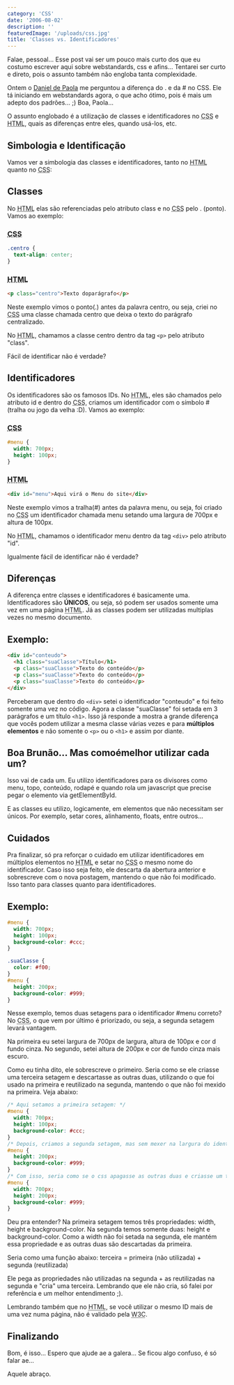 ```yaml
---
category: 'CSS'
date: '2006-08-02'
description: ''
featuredImage: '/uploads/css.jpg'
title: 'Classes vs. Identificadores'
---
```


Falae, pessoal... Esse post vai ser um pouco mais curto dos que eu costumo escrever aqui sobre webstandards, css e afins... Tentarei ser curto e direto, pois o assunto também não engloba tanta complexidade.

Ontem o [Daniel de Paola](http://www.danieldepaola.com) me perguntou a diferença do . e da # no CSS. Ele tá iniciando em webstandards agora, o que acho ótimo, pois é mais um adepto dos padrões... ;) Boa, Paola...

O assunto englobado é a utilização de classes e identificadores no <abbr title="Cascading Style Sheets">CSS</abbr> e <abbr title="HyperText Markup Language">HTML</abbr>, quais as diferenças entre eles, quando usá-los, etc.

## Simbologia e Identificação

Vamos ver a simbologia das classes e identificadores, tanto no <abbr title="HyperText Markup Language">HTML</abbr> quanto no <abbr title="Cascading Style Sheets">CSS</abbr>:

## Classes

No <abbr title="HyperText Markup Language">HTML</abbr> elas são referenciadas pelo atributo class e no <abbr title="Cascading Style Sheets">CSS</abbr> pelo . (ponto). Vamos ao exemplo:

### <abbr title="Cascading Style Sheets">CSS</abbr>

```css
.centro {
  text-align: center;
}
```

### <abbr title="HyperText Markup Language">HTML</abbr>

```html
<p class="centro">Texto doparágrafo</p>
```

Neste exemplo vimos o ponto(.) antes da palavra centro, ou seja, criei no <abbr title="Cascading Style Sheets">CSS</abbr> uma classe chamada centro que deixa o texto do parágrafo centralizado.

No <abbr title="HyperText Markup Language">HTML</abbr>, chamamos a classe centro dentro da tag `<p>` pelo atributo "class".

Fácil de identificar não é verdade?

## Identificadores

Os identificadores são os famosos IDs. No <abbr title="HyperText Markup Language">HTML</abbr>, eles são chamados pelo atributo id e dentro do <abbr title="Cascading Style Sheets">CSS</abbr>, criamos um identificador com o símbolo # (tralha ou jogo da velha :D). Vamos ao exemplo:

### <abbr title="Cascading Style Sheets">CSS</abbr>

```css
#menu {
  width: 700px;
  height: 100px;
}
```

### <abbr title="HyperText Markup Language">HTML</abbr>

```html
<div id="menu">Aqui virá o Menu do site</div>
```

Neste exemplo vimos a tralha(#) antes da palavra menu, ou seja, foi criado no <abbr title="Cascading Style Sheets">CSS</abbr> um identificador chamada menu setando uma largura de 700px e altura de 100px.

No <abbr title="HyperText Markup Language">HTML</abbr>, chamamos o identificador menu dentro da tag `<div>` pelo atributo "id".

Igualmente fácil de identificar não é verdade?

## Diferenças

A diferença entre classes e identificadores é basicamente uma. Identificadores são **ÚNICOS**, ou seja, só podem ser usados somente uma vez em uma página <abbr title="HyperText Markup Language">HTML</abbr>. Já as classes podem ser utilizadas multiplas vezes no mesmo documento.

## Exemplo:

```html
<div id="conteudo">
  <h1 class="suaClasse">Título</h1>
  <p class="suaClasse">Texto do conteúdo</p>
  <p class="suaClasse">Texto do conteúdo</p>
  <p class="suaClasse">Texto do conteúdo</p>
</div>
```

Perceberam que dentro do `<div>` setei o identificador "conteudo" e foi feito somente uma vez no código. Agora a classe "suaClasse" foi setada em 3 parágrafos e um título `<h1>`. Isso já responde a mostra a grande diferença que vocês podem utilizar a mesma classe várias vezes e para **múltiplos elementos** e não somente o `<p>` ou o `<h1>` e assim por diante.

## Boa Brunão... Mas comoémelhor utilizar cada um?

Isso vai de cada um. Eu utilizo identificadores para os divisores como menu, topo, conteúdo, rodapé e quando rola um javascript que precise pegar o elemento via getElementById.

E as classes eu utilizo, logicamente, em elementos que não necessitam ser únicos. Por exemplo, setar cores, alinhamento, floats, entre outros...

## Cuidados

Pra finalizar, só pra reforçar o cuidado em utilizar identificadores em múltiplos elementos no <abbr title="HyperText Markup Language">HTML</abbr> e setar no <abbr title="Cascading Style Sheets">CSS</abbr> o mesmo nome do identificador. Caso isso seja feito, ele descarta da abertura anterior e sobrescreve com o nova postagem, mantendo o que não foi modificado. Isso tanto para classes quanto para identificadores.

## Exemplo:

```css
#menu {
  width: 700px;
  height: 100px;
  background-color: #ccc;
}

.suaClasse {
  color: #f00;
}
#menu {
  height: 200px;
  background-color: #999;
}
```

Nesse exemplo, temos duas setagens para o identificador #menu correto? No <abbr title="Cascading Style Sheets">CSS</abbr>, o que vem por último é priorizado, ou seja, a segunda setagem levará vantagem.

Na primeira eu setei largura de 700px de largura, altura de 100px e cor d fundo cinza. No segundo, setei altura de 200px e cor de fundo cinza mais escuro.

Como eu tinha dito, ele sobrescreve o primeiro. Seria como se ele criasse uma terceira setagem e descartasse as outras duas, utilizando o que foi usado na primeira e reutilizado na segunda, mantendo o que não foi mexido na primeira. Veja abaixo:

```css
/* Aqui setamos a primeira setagem: */
#menu {
  width: 700px;
  height: 100px;
  background-color: #ccc;
}
/* Depois, criamos a segunda setagem, mas sem mexer na largura do identificador: */
#menu {
  height: 200px;
  background-color: #999;
}
/* Com isso, seria como se o css apagasse as outras duas e criasse um terceira: */
#menu {
  width: 700px;
  height: 200px;
  background-color: #999;
}
```

Deu pra entender? Na primeira setagem temos três propriedades: width, height e background-color. Na segunda temos somente duas: height e background-color. Como a width não foi setada na segunda, ele mantém essa propriedade e as outras duas são descartadas da primeira.

Seria como uma função abaixo:
terceira = primeira (não utilizada) + segunda (reutilizada)

Ele pega as propriedades não utilizadas na segunda + as reutilizadas na segunda e "cria" uma terceira. Lembrando que ele não cria, só falei por referência e um melhor entendimento ;).

Lembrando também que no <abbr title="HyperText Markup Language">HTML</abbr>, se você utilizar o mesmo ID mais de uma vez numa página, não é validado pela <abbr title="World Wide Web Consortium">W3C</abbr>.

## Finalizando

Bom, é isso... Espero que ajude ae a galera... Se ficou algo confuso, é só falar ae...

Aquele abraço.
